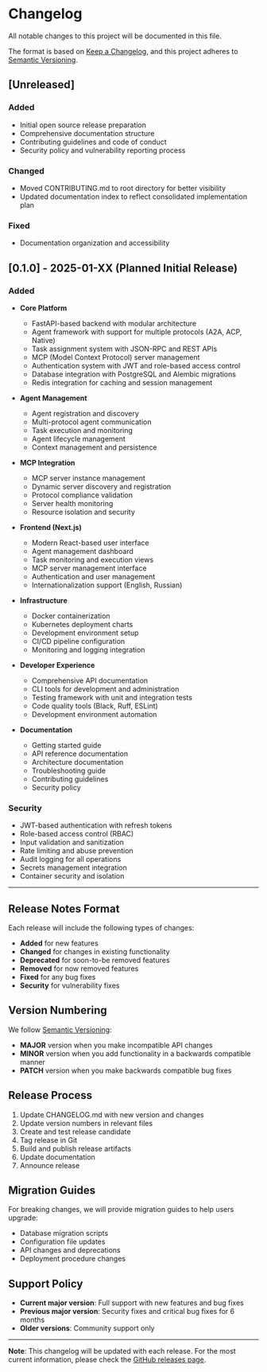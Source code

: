 # Changelog

All notable changes to this project will be documented in this file.

The format is based on [Keep a Changelog](https://keepachangelog.com/en/1.0.0/),
and this project adheres to [Semantic Versioning](https://semver.org/spec/v2.0.0.html).

## [Unreleased]

### Added
- Initial open source release preparation
- Comprehensive documentation structure
- Contributing guidelines and code of conduct
- Security policy and vulnerability reporting process

### Changed
- Moved CONTRIBUTING.md to root directory for better visibility
- Updated documentation index to reflect consolidated implementation plan

### Fixed
- Documentation organization and accessibility

## [0.1.0] - 2025-01-XX (Planned Initial Release)

### Added
- **Core Platform**
  - FastAPI-based backend with modular architecture
  - Agent framework with support for multiple protocols (A2A, ACP, Native)
  - Task assignment system with JSON-RPC and REST APIs
  - MCP (Model Context Protocol) server management
  - Authentication system with JWT and role-based access control
  - Database integration with PostgreSQL and Alembic migrations
  - Redis integration for caching and session management

- **Agent Management**
  - Agent registration and discovery
  - Multi-protocol agent communication
  - Task execution and monitoring
  - Agent lifecycle management
  - Context management and persistence

- **MCP Integration**
  - MCP server instance management
  - Dynamic server discovery and registration
  - Protocol compliance validation
  - Server health monitoring
  - Resource isolation and security

- **Frontend (Next.js)**
  - Modern React-based user interface
  - Agent management dashboard
  - Task monitoring and execution views
  - MCP server management interface
  - Authentication and user management
  - Internationalization support (English, Russian)

- **Infrastructure**
  - Docker containerization
  - Kubernetes deployment charts
  - Development environment setup
  - CI/CD pipeline configuration
  - Monitoring and logging integration

- **Developer Experience**
  - Comprehensive API documentation
  - CLI tools for development and administration
  - Testing framework with unit and integration tests
  - Code quality tools (Black, Ruff, ESLint)
  - Development environment automation

- **Documentation**
  - Getting started guide
  - API reference documentation
  - Architecture documentation
  - Troubleshooting guide
  - Contributing guidelines
  - Security policy

### Security
- JWT-based authentication with refresh tokens
- Role-based access control (RBAC)
- Input validation and sanitization
- Rate limiting and abuse prevention
- Audit logging for all operations
- Secrets management integration
- Container security and isolation

---

## Release Notes Format

Each release will include the following types of changes:

- **Added** for new features
- **Changed** for changes in existing functionality
- **Deprecated** for soon-to-be removed features
- **Removed** for now removed features
- **Fixed** for any bug fixes
- **Security** for vulnerability fixes

## Version Numbering

We follow [Semantic Versioning](https://semver.org/):

- **MAJOR** version when you make incompatible API changes
- **MINOR** version when you add functionality in a backwards compatible manner
- **PATCH** version when you make backwards compatible bug fixes

## Release Process

1. Update CHANGELOG.md with new version and changes
2. Update version numbers in relevant files
3. Create and test release candidate
4. Tag release in Git
5. Build and publish release artifacts
6. Update documentation
7. Announce release

## Migration Guides

For breaking changes, we will provide migration guides to help users upgrade:

- Database migration scripts
- Configuration file updates
- API changes and deprecations
- Deployment procedure changes

## Support Policy

- **Current major version**: Full support with new features and bug fixes
- **Previous major version**: Security fixes and critical bug fixes for 6 months
- **Older versions**: Community support only

---

**Note**: This changelog will be updated with each release. For the most current information, please check the [GitHub releases page](https://github.com/agentarea/agentarea/releases).